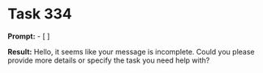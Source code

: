 # Task 334

**Prompt:** - [ ]

**Result:**
Hello, it seems like your message is incomplete. Could you please provide more details or specify the task you need help with?

